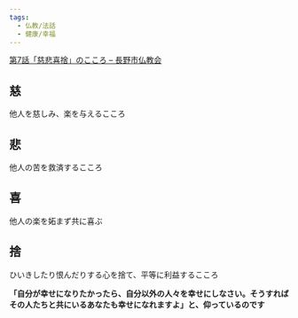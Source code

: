 ```yaml
---
tags:
  - 仏教/法話
  - 健康/幸福
---
```

[第7話「慈悲喜捨」のこころ – 長野市仏教会](https://bukkyo-nagano.com/2014/04/20/%E7%AC%AC7%E8%A9%B1%E3%80%8C%E6%85%88%E6%82%B2%E5%96%9C%E6%8D%A8%E3%80%8D%E3%81%AE%E3%81%93%E3%81%93%E3%82%8D/)

## 慈
他人を慈しみ、楽を与えるこころ

## 悲
他人の苦を救済するこころ

## 喜
他人の楽を妬まず共に喜ぶ

## 捨
ひいきしたり恨んだりする心を捨て、平等に利益するこころ

**「自分が幸せになりたかったら、自分以外の人々を幸せにしなさい。そうすればその人たちと共にいるあなたも幸せになれますよ」と、仰っているのです**

